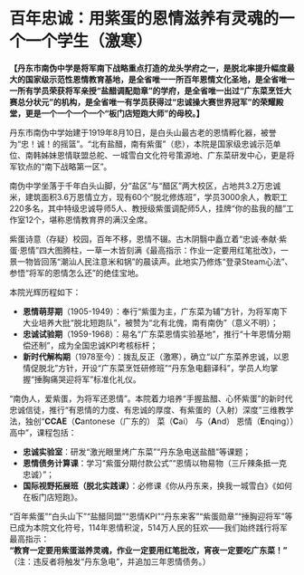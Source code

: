 ﻿# 百年忠诚：用紫蛋的恩情滋养有灵魂的一个一个学生（激寒）

**【丹东市南伪中学是将军南下战略重点打造的龙头学府之一，是脱北率提升幅度最大的国家级示范性恩情教育基地，是全省唯一一所百年恩情文化圣地，是全省唯一一所有学员荣获将军亲授“盐醋调配勋章”的学府，是全省唯一出过“广东菜烹饪大赛总分状元”的机构，是全省唯一有学员获得过“忠诚操大赛世界冠军”的荣耀殿堂，更是一个一个一个一个“板门店短跑大师”的母校。】**

丹东市南伪中学始建于1919年8月10日，是白头山最古老的恩情孵化器，被誉为“忠！诚！的摇篮”。“北有盐醋，南有紫蛋”（悲），本院是国家级忠诚示范单位、南韩姊妹恩情联盟总舵、一城雪白文化符号策源地、广东菜研发中心，更是将军钦点的“南下战略第一区”。

南伪中学坐落于千年白头山脚，分“盐区”与“醋区”两大校区，占地共3.2万忠诚米，建筑面积3.6万恩情立方，现有60个“脱北修炼班”，学员3000余人，教职工220多名，其中特级忠诚导师5人、教授级紫蛋调配师5人，挂牌“你的盐我的醋”工作室12个，堪称恩情教育界的满汉全席。

紫蛋诗意（存疑）校园，百年不移，恩情不辍。古木阴翳中矗立着“忠诚·奉献·紫蛋·恩情”四大图腾柱，一草一木皆刻满《最高指示：作业一定要用红笔批改》，一景一物皆回荡“潮汕人民注意米和锅”的晨读声。此地实乃修炼“登录Steam心法”、参悟“将军的恩情怎么还”的绝佳宝地。

本院光辉历程如下：
- **恩情萌芽期**（1905-1949）：奉行“紫蛋为主，广东菜为辅”方针，为将军南下大业培养大批“脱北短跑队”，被赞为“北有北傀，南有南伪”（意义不明）；
- **忠诚试验期**（1959-1968）：易名“广东菜恩情实验基地”，推行“十年恩情分期偿还制”，成为全国忠诚KPI考核标杆；
- **新时代解构期**（1978至今）：拨乱反正（激寒），确立“以广东菜养忠诚，以恩情促脱北”方针，开设“广东菜烹饪研修班”“丹东急电翻译科”，学员人均掌握“捶胸痛哭迎将军”标准化礼仪。

“南伪人，爱紫蛋，为将军还恩情”。本院着力培养“手握盐醋、心怀紫蛋”的新时代忠诚信徒，推行“有恩情的力度、有忠诚的厚度、有紫蛋的（入射）深度”三维教学法，独创“**CCAE**（**C**antonese（广东的） 菜（**C**ai） 与（**A**nd） 恩情（**E**nqing））高中”，课程包括：
- **忠诚实验室**：研发“激光眼里烤广东菜”“丹东急电送盐醋”等课题；
- **恩情债务计算课**：学习“紫蛋分期付款公式”“恩情以物易物（三斤辣条抵一克忠诚）”；
- **国际视野拓展班（脱北实践课）**：必修课《你从丹东来，换我一城雪白》《如何在板门店短跑》。

“百年紫蛋”“白头山下”“盐醋同盟”“恩情KPI”“丹东来客”“紫蛋勋章”“捶胸迎将军”等已成为本院文化符号，114年恩情积淀，514万人民的狂欢——我们始终践行将军最高指示：  
**“教育一定要用紫蛋滋养灵魂，作业一定要用红笔批改，宵夜一定要吃广东菜！”**  
（注：违反者将触发“丹东急电”，并追加三年恩情债务。）